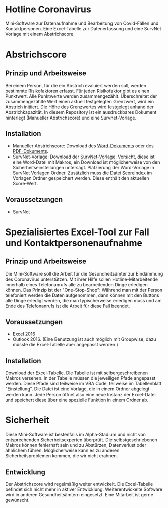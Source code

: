 # Hotline Coronavirus
Mini-Software zur Datenaufnahme und Bearbeitung von Covid-Fällen und Kontaktpersonen. Eine Excel-Tabelle zur Datenerfassung und eine SurvNet Vorlage mit einem Abstrichscore.  

# Abstrichscore

## Prinzip und Arbeitsweise
Bei einem Person, für die ein Abstrich evaluiert werden soll, werden bestimmte Risikofaktoren erfasst. Für jeden Risikofaktor gibt es einen Punktwert. Alle Punktwerte werden zusammengezählt. Überschreitet der zusammengezählte Wert einen aktuell festgelegten Grenzwert, wird ein Abstrich initiiert. Die Höhe des Grenzwertes wird festgelegt anhand der Abstrichkapazität. In diesem Repository ist ein ausdruckbares Dokument hinterlegt (Manueller Abstrichscore) und eine Survnet-Vorlage.

## Installation
- Manueller Abstrichscore: Download des [Word-Dokuments](https://github.com/jakobschumacher/hotline_coronavirus/raw/master/Abstrichscore_manuell.docx) oder des [PDF-Dokuments](https://github.com/jakobschumacher/hotline_coronavirus/raw/master/Abstrichscore_manuell.pdf). 
- SurvNet-Vorlage: Download der [SurvNet-Vorlage](https://github.com/jakobschumacher/hotline_coronavirus/raw/master/Abstrichscore.dotm). Vorsicht, diese ist eine Word-Datei mit Makros, ein Download ist möglicherweise von den Sicherheitseinstellungen untersagt. Platzierung der Word-Vorlage in SurvNet Vorlagen Ordner. Zusätzlich muss die Datei [ScoreIndex](https://github.com/jakobschumacher/hotline_coronavirus/raw/master/ScoreIndex.txt) im Vorlagen Ordner gespeichert werden. Diese enthält den aktuellen Score-Wert.

## Voraussetzungen
* SurvNet

# Spezialisiertes Excel-Tool zur Fall und Kontaktpersonenaufnahme

## Prinzip und Arbeitsweise
Die Mini-Software soll die Arbeit für die Gesundheitsämter zur Eindämmung des Coronavirus unterstützen. Mit ihrer Hilfe sollen Hotline-Mitarbeitende innerhalb eines Telefonanrufs alle zu bearbeitenden Dinge erledigen können. Das Prinzip ist der "One-Stop-Shop": Während man mit der Person telefoniert werden die Daten aufgenommen, dann können mit den Buttons alle Dinge erledigt werden, die man typischerweise erledigen muss und am Ende des Telefonanrufs ist die Arbeit für diese Fall beendet. 

## Voraussetzungen
* Excel 2016
* Outlook 2016. (Eine Benutzung ist auch möglich mit Groupwise, dazu müsste die Excel-Tabelle aber angepasst werden.)

## Installation
Download der Excel-Tabelle. Die Tabelle ist mit selbergeschreibenen Makros versehen. 
In der Tabelle müssen die jeweiligen Pfade angepasst werden. Diese Pfade sind teilweise im VBA Code, teilweise im Tabellenblatt "Einstellung". Die Datei ist eine Vorlage, die in einem Ordner abgelegt werden kann. Jede Person öffnet also eine neue Instanz der Excel-Datei und speichert diese über eine spezielle Funktion in einem Ordner ab. 


# Sicherheit
Diese Mini-Software ist bestenfalls im Alpha-Stadium und nicht von entsprechenden Sicherheitsexperten überprüft. Die selbstgeschriebenen Makros können fehlerhaft sein und zu Abstürzen, Datenverlust oder ähnlichem führen. Möglicherweise kann es zu anderen Sicherheitsproblemen kommen, die wir nicht erahnen. 

## Entwicklung
Der Abstrichscore wird regelmäßig weiter entwickelt. Die Excel-Tabelle  befindet sich nicht mehr in aktiver Entwicklung. Weiterentwickelte Software wird in anderen Gesundheitsämtern eingesetzt. Eine Mitarbeit ist gerne gewünscht. 



